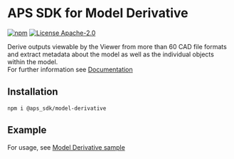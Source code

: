 # APS SDK for Model Derivative

[![npm](https://img.shields.io/badge/npm-8.11-blue.svg)](https://www.npmjs.com/)
[![License Apache-2.0](https://img.shields.io/badge/license-Apache--2.0-blue.svg)](LICENSE)

Derive outputs viewable by the Viewer from more than 60 CAD file formats and extract metadata about the model as well as the individual objects within the model.  
For further information see [Documentation](https://aps.autodesk.com/en/docs/model-derivative/v2/developers_guide/overview)

## Installation 
```
npm i @aps_sdk/model-derivative
```
## Example

For usage, see [Model Derivative sample](https://github.com/autodesk-platform-services/aps-sdk-node/blob/development/samples/modelderivative.ts)

